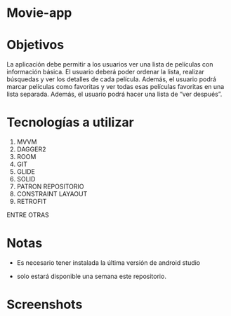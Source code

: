 # Movie-app

# Objetivos

La aplicación debe permitir a los usuarios ver una lista de películas con información básica. El
usuario deberá poder ordenar la lista, realizar búsquedas y ver los detalles de cada película.
Además, el usuario podrá marcar películas como favoritas y ver todas esas películas favoritas
en una lista separada. Además, el usuario podrá hacer una lista de “ver después”.

# Tecnologías a utilizar

1) MVVM
2) DAGGER2
3) ROOM
4) GIT
5) GLIDE
6) SOLID
7) PATRON REPOSITORIO
8) CONSTRAINT LAYAOUT
9) RETROFIT

ENTRE OTRAS

# Notas

* Es necesario tener instalada la última versión de android studio

* solo estará disponible una semana este repositorio.

# Screenshots




